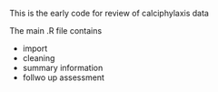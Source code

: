 This is the early code for review of calciphylaxis data

The main .R file contains
 - import
 - cleaning
 - summary information
 - follwo up assessment
